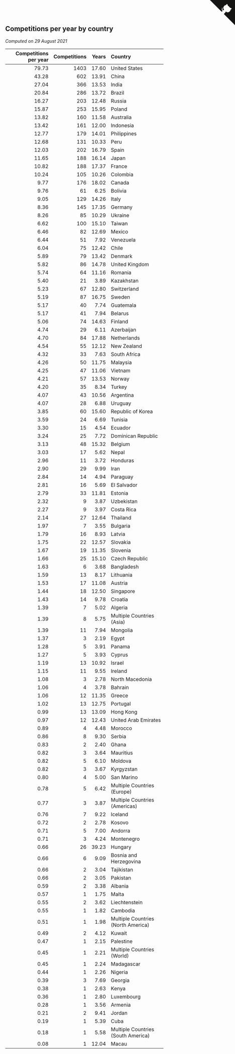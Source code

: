 ## Competitions per year by country

*Computed on 29 August 2021*

| Competitions per year | Competitions | Years | Country |
| ---: | ---: | ---: | :--- |
| 79.73 | 1403 | 17.60 | United States |
| 43.28 | 602 | 13.91 | China |
| 27.04 | 366 | 13.53 | India |
| 20.84 | 286 | 13.72 | Brazil |
| 16.27 | 203 | 12.48 | Russia |
| 15.87 | 253 | 15.95 | Poland |
| 13.82 | 160 | 11.58 | Australia |
| 13.42 | 161 | 12.00 | Indonesia |
| 12.77 | 179 | 14.01 | Philippines |
| 12.68 | 131 | 10.33 | Peru |
| 12.03 | 202 | 16.79 | Spain |
| 11.65 | 188 | 16.14 | Japan |
| 10.82 | 188 | 17.37 | France |
| 10.24 | 105 | 10.26 | Colombia |
| 9.77 | 176 | 18.02 | Canada |
| 9.76 | 61 | 6.25 | Bolivia |
| 9.05 | 129 | 14.26 | Italy |
| 8.36 | 145 | 17.35 | Germany |
| 8.26 | 85 | 10.29 | Ukraine |
| 6.62 | 100 | 15.10 | Taiwan |
| 6.46 | 82 | 12.69 | Mexico |
| 6.44 | 51 | 7.92 | Venezuela |
| 6.04 | 75 | 12.42 | Chile |
| 5.89 | 79 | 13.42 | Denmark |
| 5.82 | 86 | 14.78 | United Kingdom |
| 5.74 | 64 | 11.16 | Romania |
| 5.40 | 21 | 3.89 | Kazakhstan |
| 5.23 | 67 | 12.80 | Switzerland |
| 5.19 | 87 | 16.75 | Sweden |
| 5.17 | 40 | 7.74 | Guatemala |
| 5.17 | 41 | 7.94 | Belarus |
| 5.06 | 74 | 14.63 | Finland |
| 4.74 | 29 | 6.11 | Azerbaijan |
| 4.70 | 84 | 17.88 | Netherlands |
| 4.54 | 55 | 12.12 | New Zealand |
| 4.32 | 33 | 7.63 | South Africa |
| 4.26 | 50 | 11.75 | Malaysia |
| 4.25 | 47 | 11.06 | Vietnam |
| 4.21 | 57 | 13.53 | Norway |
| 4.20 | 35 | 8.34 | Turkey |
| 4.07 | 43 | 10.56 | Argentina |
| 4.07 | 28 | 6.88 | Uruguay |
| 3.85 | 60 | 15.60 | Republic of Korea |
| 3.59 | 24 | 6.69 | Tunisia |
| 3.30 | 15 | 4.54 | Ecuador |
| 3.24 | 25 | 7.72 | Dominican Republic |
| 3.13 | 48 | 15.32 | Belgium |
| 3.03 | 17 | 5.62 | Nepal |
| 2.96 | 11 | 3.72 | Honduras |
| 2.90 | 29 | 9.99 | Iran |
| 2.84 | 14 | 4.94 | Paraguay |
| 2.81 | 16 | 5.69 | El Salvador |
| 2.79 | 33 | 11.81 | Estonia |
| 2.32 | 9 | 3.87 | Uzbekistan |
| 2.27 | 9 | 3.97 | Costa Rica |
| 2.14 | 27 | 12.64 | Thailand |
| 1.97 | 7 | 3.55 | Bulgaria |
| 1.79 | 16 | 8.93 | Latvia |
| 1.75 | 22 | 12.57 | Slovakia |
| 1.67 | 19 | 11.35 | Slovenia |
| 1.66 | 25 | 15.10 | Czech Republic |
| 1.63 | 6 | 3.68 | Bangladesh |
| 1.59 | 13 | 8.17 | Lithuania |
| 1.53 | 17 | 11.08 | Austria |
| 1.44 | 18 | 12.50 | Singapore |
| 1.43 | 14 | 9.78 | Croatia |
| 1.39 | 7 | 5.02 | Algeria |
| 1.39 | 8 | 5.75 | Multiple Countries (Asia) |
| 1.39 | 11 | 7.94 | Mongolia |
| 1.37 | 3 | 2.19 | Egypt |
| 1.28 | 5 | 3.91 | Panama |
| 1.27 | 5 | 3.93 | Cyprus |
| 1.19 | 13 | 10.92 | Israel |
| 1.15 | 11 | 9.55 | Ireland |
| 1.08 | 3 | 2.78 | North Macedonia |
| 1.06 | 4 | 3.78 | Bahrain |
| 1.06 | 12 | 11.35 | Greece |
| 1.02 | 13 | 12.75 | Portugal |
| 0.99 | 13 | 13.09 | Hong Kong |
| 0.97 | 12 | 12.43 | United Arab Emirates |
| 0.89 | 4 | 4.48 | Morocco |
| 0.86 | 8 | 9.30 | Serbia |
| 0.83 | 2 | 2.40 | Ghana |
| 0.82 | 3 | 3.64 | Mauritius |
| 0.82 | 5 | 6.10 | Moldova |
| 0.82 | 3 | 3.67 | Kyrgyzstan |
| 0.80 | 4 | 5.00 | San Marino |
| 0.78 | 5 | 6.42 | Multiple Countries (Europe) |
| 0.77 | 3 | 3.87 | Multiple Countries (Americas) |
| 0.76 | 7 | 9.22 | Iceland |
| 0.72 | 2 | 2.78 | Kosovo |
| 0.71 | 5 | 7.00 | Andorra |
| 0.71 | 3 | 4.24 | Montenegro |
| 0.66 | 26 | 39.23 | Hungary |
| 0.66 | 6 | 9.09 | Bosnia and Herzegovina |
| 0.66 | 2 | 3.04 | Tajikistan |
| 0.66 | 2 | 3.05 | Pakistan |
| 0.59 | 2 | 3.38 | Albania |
| 0.57 | 1 | 1.75 | Malta |
| 0.55 | 2 | 3.62 | Liechtenstein |
| 0.55 | 1 | 1.82 | Cambodia |
| 0.51 | 1 | 1.98 | Multiple Countries (North America) |
| 0.49 | 2 | 4.12 | Kuwait |
| 0.47 | 1 | 2.15 | Palestine |
| 0.45 | 1 | 2.21 | Multiple Countries (World) |
| 0.45 | 1 | 2.24 | Madagascar |
| 0.44 | 1 | 2.26 | Nigeria |
| 0.39 | 3 | 7.69 | Georgia |
| 0.38 | 1 | 2.63 | Kenya |
| 0.36 | 1 | 2.80 | Luxembourg |
| 0.28 | 1 | 3.56 | Armenia |
| 0.21 | 2 | 9.41 | Jordan |
| 0.19 | 1 | 5.39 | Cuba |
| 0.18 | 1 | 5.58 | Multiple Countries (South America) |
| 0.08 | 1 | 12.04 | Macau |


<a href="https://github.com/jonatanklosko/wca_statistics" class="github-corner" aria-label="View source on Github"><svg width="80" height="80" viewBox="0 0 250 250" style="fill:#151513; color:#fff; position: absolute; top: 0; border: 0; right: 0;" aria-hidden="true"><path d="M0,0 L115,115 L130,115 L142,142 L250,250 L250,0 Z"></path><path d="M128.3,109.0 C113.8,99.7 119.0,89.6 119.0,89.6 C122.0,82.7 120.5,78.6 120.5,78.6 C119.2,72.0 123.4,76.3 123.4,76.3 C127.3,80.9 125.5,87.3 125.5,87.3 C122.9,97.6 130.6,101.9 134.4,103.2" fill="currentColor" style="transform-origin: 130px 106px;" class="octo-arm"></path><path d="M115.0,115.0 C114.9,115.1 118.7,116.5 119.8,115.4 L133.7,101.6 C136.9,99.2 139.9,98.4 142.2,98.6 C133.8,88.0 127.5,74.4 143.8,58.0 C148.5,53.4 154.0,51.2 159.7,51.0 C160.3,49.4 163.2,43.6 171.4,40.1 C171.4,40.1 176.1,42.5 178.8,56.2 C183.1,58.6 187.2,61.8 190.9,65.4 C194.5,69.0 197.7,73.2 200.1,77.6 C213.8,80.2 216.3,84.9 216.3,84.9 C212.7,93.1 206.9,96.0 205.4,96.6 C205.1,102.4 203.0,107.8 198.3,112.5 C181.9,128.9 168.3,122.5 157.7,114.1 C157.9,116.9 156.7,120.9 152.7,124.9 L141.0,136.5 C139.8,137.7 141.6,141.9 141.8,141.8 Z" fill="currentColor" class="octo-body"></path></svg></a><style>.github-corner:hover .octo-arm{animation:octocat-wave 560ms ease-in-out}@keyframes octocat-wave{0%,100%{transform:rotate(0)}20%,60%{transform:rotate(-25deg)}40%,80%{transform:rotate(10deg)}}@media (max-width:500px){.github-corner:hover .octo-arm{animation:none}.github-corner .octo-arm{animation:octocat-wave 560ms ease-in-out}}</style>
